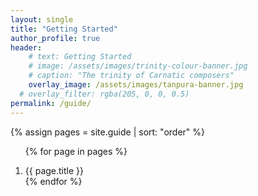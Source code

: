 ```yaml
---
layout: single
title: "Getting Started"
author_profile: true
header:
    # text: Getting Started
    # image: /assets/images/trinity-colour-banner.jpg
    # caption: "The trinity of Carnatic composers"
    overlay_image: /assets/images/tanpura-banner.jpg
  # overlay_filter: rgba(205, 0, 0, 0.5)
permalink: /guide/
---
```

{% assign pages = site.guide | sort: "order" %}
<ol>
{% for page in pages %}
<li style="margin-top:1em;font-weight:400;"><a style="text-decoration: none;" href="{{ page.url }}">{{ page.title }}</a></li>
{% endfor %}
</ol>